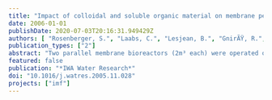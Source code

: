```yaml
---
title: "Impact of colloidal and soluble organic material on membrane performance in membrane bioreactors for municipal waste water treatment"
date: 2006-01-01
publishDate: 2020-07-03T20:16:31.949429Z
authors: [ "Rosenberger, S.", "Laabs, C.", "Lesjean, B.", "GnirÃŸ, R.", "Amy, G.", "Jekel, M.", "Schrotter, J.-C." ]
publication_types: ["2"]
abstract: "Two parallel membrane bioreactors (2m³ each) were operated over a period of 2 years. Both pilots were optimised for nitrification, denitrification, and enhanced biological phosphorous elimination, treating identical municipal waste water under comparable operating conditions. The only constructional difference between the pilots was the position of the denitrification zone (pre-denitrification in pilot 1 and post-denitrification in pilot 2). Despite identical modules and conditions, the two MBRs showed different permeabilities and fouling rates. The differences were not related to the denitrification scheme. In order to find an explanation for the different membrane performances, a one-year investigation was initiated and the membrane performance as well as the operating regime and characteristics of the activated sludge were closely studied. MLSS concentrations, solid retention time, loading rates, and filtration flux were found not to be responsible for the different performance of the submerged modules. These parameters were kept identical in the two pilot plants. Instead, the non-settable fraction of the sludges (soluble and colloidal material, i.e. polysaccharides, proteins and organic colloids) was found to impact fouling and to cause the difference in membrane performance between the two MBR. This fraction was analysed by spectrophotometric and size exclusion chromatography (SEC) methods. In a second step, the origin of these substances was investigated. The results point to microbiologically produced substances such as extracellular polymeric substances (EPS) or soluble microbial product."
featured: false
publication: "*IWA Water Research*"
doi: "10.1016/j.watres.2005.11.028"
projects: ["imf"]
---
```


